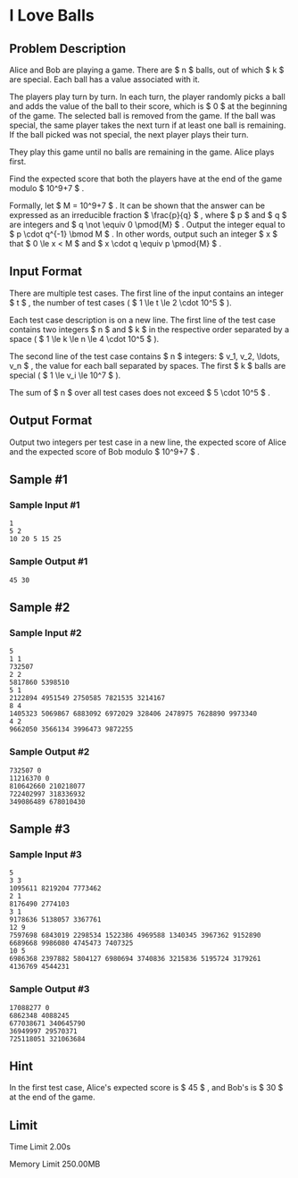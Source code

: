 # I Love Balls

## Problem Description

Alice and Bob are playing a game. There are $ n $ balls, out of which $ k $ are special. Each ball has a value associated with it.

The players play turn by turn. In each turn, the player randomly picks a ball and adds the value of the ball to their score, which is $ 0 $ at the beginning of the game. The selected ball is removed from the game. If the ball was special, the same player takes the next turn if at least one ball is remaining. If the ball picked was not special, the next player plays their turn.

They play this game until no balls are remaining in the game. Alice plays first.

Find the expected score that both the players have at the end of the game modulo $ 10^9+7 $ .

Formally, let $ M = 10^9+7 $ . It can be shown that the answer can be expressed as an irreducible fraction $ \frac{p}{q} $ , where $ p $ and $ q $ are integers and $ q \not \equiv 0 \pmod{M} $ . Output the integer equal to $ p \cdot q^{-1} \bmod M $ . In other words, output such an integer $ x $ that $ 0 \le x < M $ and $ x \cdot q \equiv p \pmod{M} $ .

## Input Format

There are multiple test cases. The first line of the input contains an integer $ t $ , the number of test cases ( $ 1 \le t \le 2 \cdot 10^5 $ ).

Each test case description is on a new line. The first line of the test case contains two integers $ n $ and $ k $ in the respective order separated by a space ( $ 1 \le k \le n \le 4 \cdot 10^5 $ ).

The second line of the test case contains $ n $ integers: $ v_1, v_2, \ldots, v_n $ , the value for each ball separated by spaces. The first $ k $ balls are special ( $ 1 \le v_i \le 10^7 $ ).

The sum of $ n $ over all test cases does not exceed $ 5 \cdot 10^5 $ .

## Output Format

Output two integers per test case in a new line, the expected score of Alice and the expected score of Bob modulo $ 10^9+7 $ .

## Sample #1

### Sample Input #1

```
1
5 2
10 20 5 15 25
```

### Sample Output #1

```
45 30
```

## Sample #2

### Sample Input #2

```
5
1 1
732507
2 2
5817860 5398510
5 1
2122894 4951549 2750585 7821535 3214167
8 4
1405323 5069867 6883092 6972029 328406 2478975 7628890 9973340
4 2
9662050 3566134 3996473 9872255
```

### Sample Output #2

```
732507 0
11216370 0
810642660 210218077
722402997 318336932
349086489 678010430
```

## Sample #3

### Sample Input #3

```
5
3 3
1095611 8219204 7773462
2 1
8176490 2774103
3 1
9178636 5138057 3367761
12 9
7597698 6843019 2298534 1522386 4969588 1340345 3967362 9152890 6689668 9986080 4745473 7407325
10 5
6986368 2397882 5804127 6980694 3740836 3215836 5195724 3179261 4136769 4544231
```

### Sample Output #3

```
17088277 0
6862348 4088245
677038671 340645790
36949997 29570371
725118051 321063684
```

## Hint

In the first test case, Alice's expected score is $ 45 $ , and Bob's is $ 30 $ at the end of the game.

## Limit



Time Limit
2.00s

Memory Limit
250.00MB